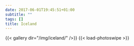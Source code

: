 ```yaml
---
date: 2017-06-01T19:45:51+01:00
subtitle: ""
tags: []
title: Iceland
---
```


{{< gallery dir="/img/iceland/" />}}
{{< load-photoswipe >}}
